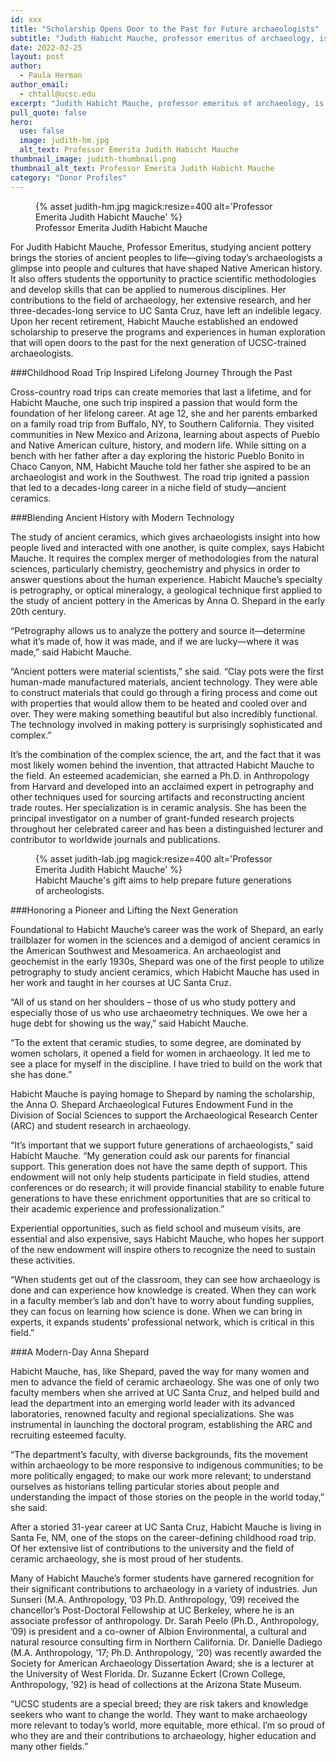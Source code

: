 ```yaml
---
id: xxx
title: "Scholarship Opens Door to the Past for Future archaeologists"
subtitle: "Judith Habicht Mauche, professor emeritus of archaeology, is a modern-day pioneer who has established an endowed scholarship that will preserve programs and experiences in human exploration and develop the next generation of UCSC-trained archaeologists."
date: 2022-02-25
layout: post
author:
  - Paula Herman
author_email:
  - chtall@ucsc.edu
excerpt: "Judith Habicht Mauche, professor emeritus of archaeology, is a modern-day pioneer who has established an endowed scholarship that will preserve programs and experiences in human exploration and develop the next generation of UCSC-trained archaeologists."
pull_quote: false
hero:
  use: false
  image: judith-hm.jpg 
  alt_text: Professor Emerita Judith Habicht Mauche
thumbnail_image: judith-thumbnail.png
thumbnail_alt_text: Professor Emerita Judith Habicht Mauche
category: "Donor Profiles"
---
```


<figure class="inline-image right">
  {% asset judith-hm.jpg  magick:resize=400 alt='Professor Emerita Judith Habicht Mauche' %}
  <figcaption>Professor Emerita Judith Habicht Mauche</figcaption>
</figure>

For Judith Habicht Mauche, Professor Emeritus, studying ancient pottery brings the stories of ancient peoples to life—giving today’s archaeologists a glimpse into people and cultures that have shaped Native American history. It also offers students the opportunity to practice scientific methodologies and develop skills that can be applied to numerous disciplines. Her contributions to the field of archaeology, her extensive research, and her three-decades-long service to UC Santa Cruz, have left an indelible legacy. Upon her recent retirement, Habicht Mauche established an endowed scholarship to preserve the programs and experiences in human exploration that will open doors to the past for the next generation of UCSC-trained archaeologists. 

###Childhood Road Trip Inspired Lifelong Journey Through the Past

Cross-country road trips can create memories that last a lifetime, and for Habicht Mauche, one such trip inspired a passion that would form the foundation of her lifelong career. At age 12, she and her parents embarked on a family road trip from Buffalo, NY, to Southern California. They visited communities in New Mexico and Arizona, learning about aspects of Pueblo and Native American culture, history, and modern life. While sitting on a bench with her father after a day exploring the historic Pueblo Bonito in Chaco Canyon, NM, Habicht Mauche told her father she aspired to be an archaeologist and work in the Southwest. The road trip ignited a passion that led to a decades-long career in a niche field of study—ancient ceramics. 

###Blending Ancient History with Modern Technology

The study of ancient ceramics, which gives archaeologists insight into how people lived and interacted with one another, is quite complex, says Habicht Mauche. It requires the complex merger of methodologies from the natural sciences, particularly chemistry, geochemistry and physics in order to answer questions about the human experience. Habicht Mauche’s specialty is petrography, or optical mineralogy, a geological technique first applied to the study of ancient pottery in the Americas by Anna O. Shepard in the early 20th century. 

“Petrography allows us to analyze the pottery and source it—determine what it’s made of, how it was made, and if we are lucky—where it was made,” said Habicht Mauche.

“Ancient potters were material scientists,” she said. “Clay pots were the first human-made manufactured materials, ancient technology. They were able to construct materials that could go through a firing process and come out with properties that would allow them to be heated and cooled over and over. They were making something beautiful but also incredibly functional. The technology involved in making pottery is surprisingly sophisticated and complex.”

It’s the combination of the complex science, the art, and the fact that it was most likely women behind the invention, that attracted Habicht Mauche to the field. An esteemed academician, she earned a Ph.D. in Anthropology from Harvard and developed into an acclaimed expert in petrography and other techniques used for sourcing artifacts and reconstructing ancient trade routes. Her specialization is in ceramic analysis. She has been the principal investigator on a number of grant-funded research projects throughout her celebrated career and has been a distinguished lecturer and contributor to worldwide journals and publications. 

<figure class="inline-image right">
  {% asset judith-lab.jpg magick:resize=400 alt='Professor Emerita Judith Habicht Mauche' %}
<figcaption>Habicht Mauche's gift aims to help prepare future generations of archeologists. </figcaption></figure>
###Honoring a Pioneer and Lifting the Next Generation

Foundational to Habicht Mauche’s career was the work of Shepard, an early trailblazer for women in the sciences and a demigod of ancient ceramics in the American Southwest and Mesoamerica. An archaeologist and geochemist in the early 1930s, Shepard was one of the first people to utilize petrography to study ancient ceramics, which Habicht Mauche has used in her work and taught in her courses at UC Santa Cruz. 

“All of us stand on her shoulders – those of us who study pottery and especially those of us who use archaeometry techniques. We owe her a huge debt for showing us the way,” said Habicht Mauche. 

“To the extent that ceramic studies, to some degree, are dominated by women scholars, it opened a field for women in archaeology. It led me to see a place for myself in the discipline. I have tried to build on the work that she has done.”

Habicht Mauche is paying homage to Shepard by naming the scholarship, the Anna O. Shepard Archaeological Futures Endowment Fund in the Division of Social Sciences to support the Archaeological Research Center (ARC) and student research in archaeology. 

“It’s important that we support future generations of archaeologists,” said Habicht Mauche. “My generation could ask our parents for financial support. This generation does not have the same depth of support. This endowment will not only help students participate in field studies, attend conferences or do research; it will provide financial stability to enable future generations to have these enrichment opportunities that are so critical to their academic experience and professionalization.” 

Experiential opportunities, such as field school and museum visits, are essential and also expensive, says Habicht Mauche, who hopes her support of the new endowment will inspire others to recognize the need to sustain these activities. 

“When students get out of the classroom, they can see how archaeology is done and can experience how knowledge is created. When they can work in a faculty member’s lab and don’t have to worry about funding supplies, they can focus on learning how science is done. When we can bring in experts, it expands students’ professional network, which is critical in this field.”

###A Modern-Day Anna Shepard

Habicht Mauche, has, like Shepard, paved the way for many women and men to advance the field of ceramic archaeology. She was one of only two faculty members when she arrived at UC Santa Cruz, and helped build and lead the department into an emerging world leader with its advanced laboratories, renowned faculty and regional specializations. She was instrumental in launching the doctoral program, establishing the ARC and recruiting esteemed faculty. 

“The department’s faculty, with diverse backgrounds, fits the movement within archaeology to be more responsive to indigenous communities; to be more politically engaged; to make our work more relevant; to understand ourselves as historians telling particular stories about people and understanding the impact of those stories on the people in the world today,” she said.

After a storied 31-year career at UC Santa Cruz, Habicht Mauche is living in Santa Fe, NM, one of the stops on the career-defining childhood road trip. Of her extensive list of contributions to the university and the field of ceramic archaeology, she is most proud of her students. 

Many of Habicht Mauche’s former students have garnered recognition for their significant contributions to archaeology in a variety of industries. Jun Sunseri (M.A. Anthropology, ’03 Ph.D. Anthropology, ’09) received the chancellor’s Post-Doctoral Fellowship at UC Berkeley, where he is an associate professor of anthropology. Dr. Sarah Peelo (Ph.D., Anthropology, ’09) is president and a co-owner of Albion Environmental, a cultural and natural resource consulting firm in Northern California. Dr. Danielle Dadiego (M.A. Anthropology, ’17; Ph.D. Anthropology, ’20) was recently awarded the Society for American Archaeology Dissertation Award; she is a lecturer at the University of West Florida. Dr. Suzanne Eckert (Crown College, Anthropology, ’92) is head of collections at the Arizona State Museum. 

“UCSC students are a special breed; they are risk takers and knowledge seekers who want to change the world. They want to make archaeology more relevant to today’s world, more equitable, more ethical. I’m so proud of who they are and their contributions to archaeology, higher education and many other fields.”
